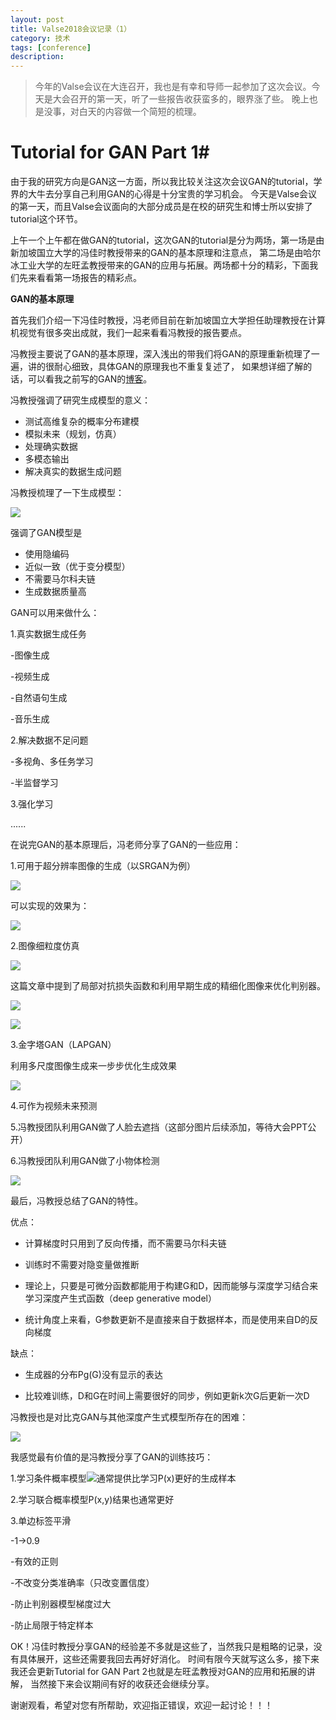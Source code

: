 ```yaml
---
layout: post
title: Valse2018会议记录（1）
category: 技术
tags: [conference]
description: 
---
```


> 今年的Valse会议在大连召开，我也是有幸和导师一起参加了这次会议。今天是大会召开的第一天，听了一些报告收获蛮多的，眼界涨了些。
晚上也是没事，对白天的内容做一个简短的梳理。

# Tutorial for GAN Part 1#

由于我的研究方向是GAN这一方面，所以我比较关注这次会议GAN的tutorial，学界的大牛去分享自己利用GAN的心得是十分宝贵的学习机会。
今天是Valse会议的第一天，而且Valse会议面向的大部分成员是在校的研究生和博士所以安排了tutorial这个环节。

上午一个上午都在做GAN的tutorial，这次GAN的tutorial是分为两场，第一场是由新加坡国立大学的冯佳时教授带来的GAN的基本原理和注意点，
第二场是由哈尔冰工业大学的左旺孟教授带来的GAN的应用与拓展。两场都十分的精彩，下面我们先来看看第一场报告的精彩点。

**GAN的基本原理**

首先我们介绍一下冯佳时教授，冯老师目前在新加坡国立大学担任助理教授在计算机视觉有很多突出成就，我们一起来看看冯教授的报告要点。

冯教授主要说了GAN的基本原理，深入浅出的带我们将GAN的原理重新梳理了一遍，讲的很耐心细致，具体GAN的原理我也不重复复述了，
如果想详细了解的话，可以看我之前写的GAN的[博客](https://twistedw.github.io/2018/01/29/original-GAN.html)。

冯教授强调了研究生成模型的意义：

- 测试高维复杂的概率分布建模
- 模拟未来（规划，仿真）
- 处理确实数据
- 多模态输出
- 解决真实的数据生成问题

冯教授梳理了一下生成模型：

![](/assets/img/Conference/2018valse1.png)

强调了GAN模型是

- 使用隐编码
- 近似一致（优于变分模型）
- 不需要马尔科夫链
- 生成数据质量高

GAN可以用来做什么：

1.真实数据生成任务

-图像生成

-视频生成

-自然语句生成

-音乐生成

2.解决数据不足问题

-多视角、多任务学习

-半监督学习

3.强化学习

......

在说完GAN的基本原理后，冯老师分享了GAN的一些应用：

1.可用于超分辨率图像的生成（以SRGAN为例）

![](/assets/img/Conference/2018valse2.png)

可以实现的效果为：

![](/assets/img/Conference/2018valse3.png)

2.图像细粒度仿真

![](/assets/img/Conference/2018valse4.gif)

这篇文章中提到了局部对抗损失函数和利用早期生成的精细化图像来优化判别器。

![](/assets/img/Conference/2018valse5.png)

![](/assets/img/Conference/2018valse6.png)

3.金字塔GAN（LAPGAN）

利用多尺度图像生成来一步步优化生成效果

![](/assets/img/Conference/2018valse7.png)

4.可作为视频未来预测

5.冯教授团队利用GAN做了人脸去遮挡（这部分图片后续添加，等待大会PPT公开）

6.冯教授团队利用GAN做了小物体检测

![](/assets/img/Conference/2018valse8.png)

最后，冯教授总结了GAN的特性。

优点：

- 计算梯度时只用到了反向传播，而不需要马尔科夫链

- 训练时不需要对隐变量做推断

- 理论上，只要是可微分函数都能用于构建G和D，因而能够与深度学习结合来学习深度产生式函数（deep generative model）

- 统计角度上来看，G参数更新不是直接来自于数据样本，而是使用来自D的反向梯度

缺点：

- 生成器的分布Pg(G)没有显示的表达

- 比较难训练，D和G在时间上需要很好的同步，例如更新k次G后更新一次D

冯教授也是对比克GAN与其他深度产生式模型所存在的困难：

![](/assets/img/Conference/2018valse9.png)

我感觉最有价值的是冯教授分享了GAN的训练技巧：

1.学习条件概率模型![](/assets/img/Conference/2018valsebase1.png)通常提供比学习P(x)更好的生成样本

2.学习联合概率模型P(x,y)结果也通常更好

3.单边标签平滑

-1->0.9

-有效的正则

-不改变分类准确率（只改变置信度）

-防止判别器模型梯度过大

-防止局限于特定样本

OK！冯佳时教授分享GAN的经验差不多就是这些了，当然我只是粗略的记录，没有具体展开，这些还需要我回去再好好消化。
时间有限今天就写这么多，接下来我还会更新Tutorial for GAN Part 2也就是左旺孟教授对GAN的应用和拓展的讲解，
当然接下来会议期间有好的收获还会继续分享。

谢谢观看，希望对您有所帮助，欢迎指正错误，欢迎一起讨论！！！